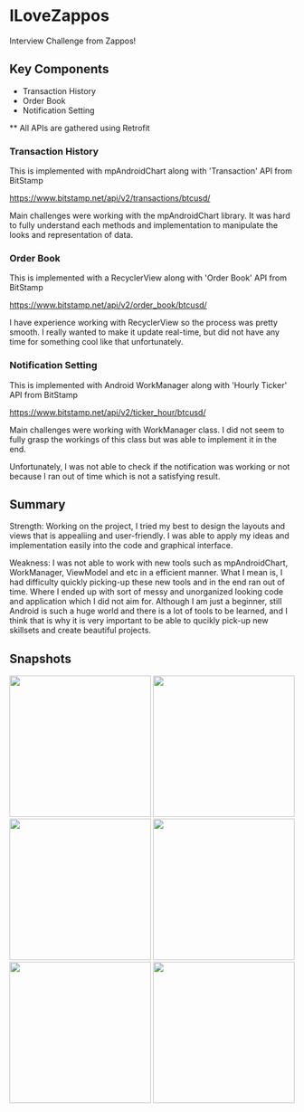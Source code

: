 # ILoveZappos
Interview Challenge from Zappos!

## Key Components
- Transaction History
- Order Book
- Notification Setting

** All APIs are gathered using Retrofit

### Transaction History
This is implemented with mpAndroidChart along with 'Transaction' API from BitStamp

https://www.bitstamp.net/api/v2/transactions/btcusd/

Main challenges were working with the mpAndroidChart library. It was hard to fully understand each methods and implementation to manipulate the looks and representation of data.


### Order Book
This is implemented with a RecyclerView along with 'Order Book' API from BitStamp

https://www.bitstamp.net/api/v2/order_book/btcusd/

I have experience working with RecyclerView so the process was pretty smooth. I really wanted to make it update real-time, but did not have any time for something cool like that unfortunately.


### Notification Setting
This is implemented with Android WorkManager along with 'Hourly Ticker' API from BitStamp

https://www.bitstamp.net/api/v2/ticker_hour/btcusd/

Main challenges were working with WorkManager class. I did not seem to fully grasp the workings of this class but was able to implement it in the end.

Unfortunately, I was not able to check if the notification was working or not because I ran out of time which is not a satisfying result.

## Summary
Strength: Working on the project, I tried my best to design the layouts and views that is appealiing and user-friendly. I was able to apply my ideas and implementation easily into the code and graphical interface.

Weakness: I was not able to work with new tools such as mpAndroidChart, WorkManager, ViewModel and etc in a efficient manner. What I mean is, I had difficulty quickly picking-up these new tools and in the end ran out of time.
Where I ended up with sort of messy and unorganized looking code and application which I did not aim for. Although I am just a beginner, still Android is such a huge world and there is a lot of tools to be learned, and I think that is why
it is very important to be able to qucikly pick-up new skillsets and create beautiful projects.

## Snapshots
<img src="https://github.com/hojoung97/ILoveZappos/blob/master/images/demo.gif" width="250">
<img src="https://github.com/hojoung97/ILoveZappos/blob/master/images/start.png" width="250">
<img src="https://github.com/hojoung97/ILoveZappos/blob/master/images/home.png" width="250">
<img src="https://github.com/hojoung97/ILoveZappos/blob/master/images/transaction.png" width="250">
<img src="https://github.com/hojoung97/ILoveZappos/blob/master/images/orderbook.png" width="250">
<img src="https://github.com/hojoung97/ILoveZappos/blob/master/images/notification.png" width="250">
